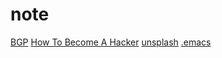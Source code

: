 # note

[BGP](http://www.ciscopress.com/articles/printerfriendly/2738462)
[How To Become A Hacker](http://www.catb.org/esr/faqs/hacker-howto.html)
[unsplash](https://unsplash.com/)
[.emacs](http://home.thep.lu.se/~karlf/emacs.html)